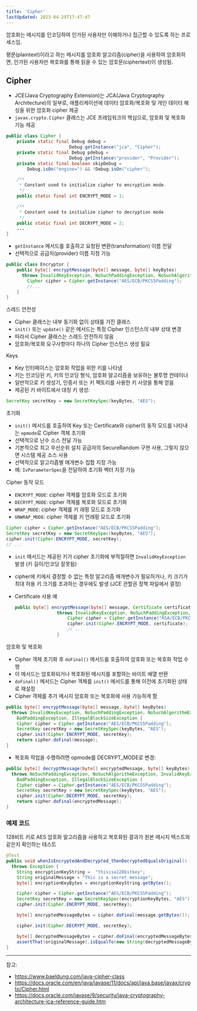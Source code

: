 ```yaml
---
title: 'Cipher'
lastUpdated: 2023-04-29T17:47:47
---
```


암호화는 메시지를 인코딩하여 인가된 사용자만 이해하거나 접근할 수 있도록 하는 프로세스임.

평문(plaintext)이라고 하는 메시지를 암호화 알고리즘(cipher)을 사용하여 암호화하면, 인가된 사용자만 복호화를 통해 읽을 수 있는 암호문(ciphertext)이 생성됨.

## Cipher

- JCE(Java Cryptography Extension)는 JCA(Java Cryptography Architecture)의 일부로, 애플리케이션에 데이터 암호화/복호화 및 개인 데이터 해싱을 위한 암호화 cipher 제공
- `javax.crypto.Cipher` 클래스는 JCE 프레임워크의 핵심으로, 암호화 및 복호화 기능 제공

```java
public class Cipher {
    private static final Debug debug =
                        Debug.getInstance("jca", "Cipher");
    private static final Debug pdebug =
                        Debug.getInstance("provider", "Provider");
    private static final boolean skipDebug =
        Debug.isOn("engine=") && !Debug.isOn("cipher");

    /**
     * Constant used to initialize cipher to encryption mode.
     */
    public static final int ENCRYPT_MODE = 1;

    /**
     * Constant used to initialize cipher to decryption mode.
     */
    public static final int DECRYPT_MODE = 2;
    ...
}
```

- `getInstance` 메서드를 호출하고 요청된 변환(transformation) 이름 전달
- 선택적으로 공급자(provider) 이름 지정 가능

```java
public class Encryptor {
    public byte[] encryptMessage(byte[] message, byte[] keyBytes)
      throws InvalidKeyException, NoSuchPaddingException, NoSuchAlgorithmException {
        Cipher cipher = Cipher.getInstance("AES/ECB/PKCS5Padding");
        //...
    }
}
```

스레드 안전성

- Cipher 클래스는 내부 동기화 없이 상태를 가진 클래스
- `init()` 또는 `update()` 같은 메서드는 특정 Cipher 인스턴스의 내부 상태 변경
- 따라서 Cipher 클래스는 스레드 안전하지 않음
- 암호화/복호화 요구사항마다 하나의 Cipher 인스턴스 생성 필요

Keys

- Key 인터페이스는 암호화 작업을 위한 키를 나타냄
- 키는 인코딩된 키, 키의 인코딩 형식, 암호화 알고리즘을 보유하는 불투명 컨테이너
- 일반적으로 키 생성기, 인증서 또는 키 팩토리를 사용한 키 사양을 통해 얻음
- 제공된 키 바이트에서 대칭 키 생성:

```java
SecretKey secretKey = new SecretKeySpec(keyBytes, "AES");
```

초기화

- `init()` 메서드를 호출하여 Key 또는 Certificate와 cipher의 동작 모드를 나타내는 `opmode`로 Cipher 객체 초기화
- 선택적으로 난수 소스 전달 가능
- 기본적으로 최고 우선순위 설치 공급자의 SecureRandom 구현 사용, 그렇지 않으면 시스템 제공 소스 사용
- 선택적으로 알고리즘별 매개변수 집합 지정 가능
- 예: `IvParameterSpec`을 전달하여 초기화 벡터 지정 가능

Cipher 동작 모드

- `ENCRYPT_MODE`: cipher 객체를 암호화 모드로 초기화
- `DECRYPT_MODE`: cipher 객체를 복호화 모드로 초기화
- `WRAP_MODE`: cipher 객체를 키 래핑 모드로 초기화
- `UNWRAP_MODE`: cipher 객체를 키 언래핑 모드로 초기화

```java
Cipher cipher = Cipher.getInstance("AES/ECB/PKCS5Padding");
SecretKey secretKey = new SecretKeySpec(keyBytes, "AES");
cipher.init(Cipher.ENCRYPT_MODE, secretKey);
// ...
```

- `init` 메서드는 제공된 키가 cipher 초기화에 부적절하면 `InvalidKeyException` 발생 (키 길이/인코딩 잘못됨)
- cipher에 키에서 결정할 수 없는 특정 알고리즘 매개변수가 필요하거나, 키 크기가 최대 허용 키 크기를 초과하는 경우에도 발생 (JCE 관할권 정책 파일에서 결정)
- Certificate 사용 예

    ```java
    public byte[] encryptMessage(byte[] message, Certificate certificate)
                    throws InvalidKeyException, NoSuchPaddingException, NoSuchAlgorithmException {
                        Cipher cipher = Cipher.getInstance("RSA/ECB/PKCS1Padding");
                        cipher.init(Cipher.ENCRYPT_MODE, certificate);
                        // ...
                    }
    ```

암호화 및 복호화

- Cipher 객체 초기화 후 `doFinal()` 메서드를 호출하여 암호화 또는 복호화 작업 수행
- 이 메서드는 암호화되거나 복호화된 메시지를 포함하는 바이트 배열 반환
- `doFinal()` 메서드는 Cipher 객체를 `init()` 메서드를 통해 이전에 초기화된 상태로 재설정
- Cipher 객체를 추가 메시지 암호화 또는 복호화에 사용 가능하게 함

```java
public byte[] encryptMessage(byte[] message, byte[] keyBytes)
  throws InvalidKeyException, NoSuchPaddingException, NoSuchAlgorithmException,
    BadPaddingException, IllegalBlockSizeException {
    Cipher cipher = Cipher.getInstance("AES/ECB/PKCS5Padding");
    SecretKey secretKey = new SecretKeySpec(keyBytes, "AES");
    cipher.init(Cipher.ENCRYPT_MODE, secretKey);
    return cipher.doFinal(message);
}
```

- 복호화 작업을 수행하려면 opmode를 DECRYPT_MODE로 변경:

```java
public byte[] decryptMessage(byte[] encryptedMessage, byte[] keyBytes)
  throws NoSuchPaddingException, NoSuchAlgorithmException, InvalidKeyException,
    BadPaddingException, IllegalBlockSizeException {
    Cipher cipher = Cipher.getInstance("AES/ECB/PKCS5Padding");
    SecretKey secretKey = new SecretKeySpec(keyBytes, "AES");
    cipher.init(Cipher.DECRYPT_MODE, secretKey);
    return cipher.doFinal(encryptedMessage);
}
```

### 예제 코드

128비트 키로 AES 암호화 알고리즘을 사용하고 복호화된 결과가 원본 메시지 텍스트와 같은지 확인하는 테스트

```java
@Test
public void whenIsEncryptedAndDecrypted_thenDecryptedEqualsOriginal()
  throws Exception {
    String encryptionKeyString =  "thisisa128bitkey";
    String originalMessage = "This is a secret message";
    byte[] encryptionKeyBytes = encryptionKeyString.getBytes();

    Cipher cipher = Cipher.getInstance("AES/ECB/PKCS5Padding");
    SecretKey secretKey = new SecretKeySpec(encryptionKeyBytes, "AES");
    cipher.init(Cipher.ENCRYPT_MODE, secretKey);

    byte[] encryptedMessageBytes = cipher.doFinal(message.getBytes());

    cipher.init(Cipher.DECRYPT_MODE, secretKey);

    byte[] decryptedMessageBytes = cipher.doFinal(encryptedMessageBytes);
    assertThat(originalMessage).isEqualTo(new String(decryptedMessageBytes));
}
```

---

참고:

- <https://www.baeldung.com/java-cipher-class>
- <https://docs.oracle.com/en/java/javase/11/docs/api/java.base/javax/crypto/Cipher.html>
- <https://docs.oracle.com/javase/9/security/java-cryptography-architecture-jca-reference-guide.htm>
